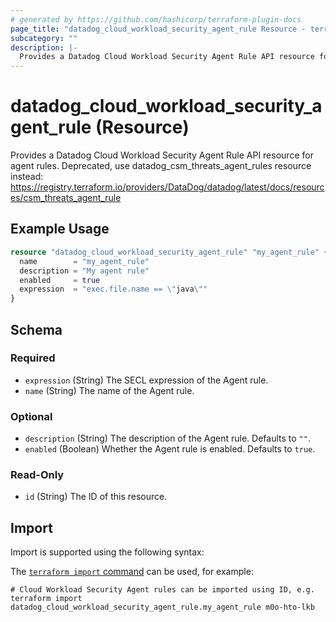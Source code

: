 ```yaml
---
# generated by https://github.com/hashicorp/terraform-plugin-docs
page_title: "datadog_cloud_workload_security_agent_rule Resource - terraform-provider-datadog"
subcategory: ""
description: |-
  Provides a Datadog Cloud Workload Security Agent Rule API resource for agent rules. Deprecated, use datadog_csm_threats_agent_rules resource instead: https://registry.terraform.io/providers/DataDog/datadog/latest/docs/resources/csm_threats_agent_rule
---
```


# datadog_cloud_workload_security_agent_rule (Resource)

Provides a Datadog Cloud Workload Security Agent Rule API resource for agent rules. Deprecated, use datadog_csm_threats_agent_rules resource instead: https://registry.terraform.io/providers/DataDog/datadog/latest/docs/resources/csm_threats_agent_rule

## Example Usage

```terraform
resource "datadog_cloud_workload_security_agent_rule" "my_agent_rule" {
  name        = "my_agent_rule"
  description = "My agent rule"
  enabled     = true
  expression  = "exec.file.name == \"java\""
}
```

<!-- schema generated by tfplugindocs -->
## Schema

### Required

- `expression` (String) The SECL expression of the Agent rule.
- `name` (String) The name of the Agent rule.

### Optional

- `description` (String) The description of the Agent rule. Defaults to `""`.
- `enabled` (Boolean) Whether the Agent rule is enabled. Defaults to `true`.

### Read-Only

- `id` (String) The ID of this resource.

## Import

Import is supported using the following syntax:

The [`terraform import` command](https://developer.hashicorp.com/terraform/cli/commands/import) can be used, for example:

```shell
# Cloud Workload Security Agent rules can be imported using ID, e.g.
terraform import datadog_cloud_workload_security_agent_rule.my_agent_rule m0o-hto-lkb
```
